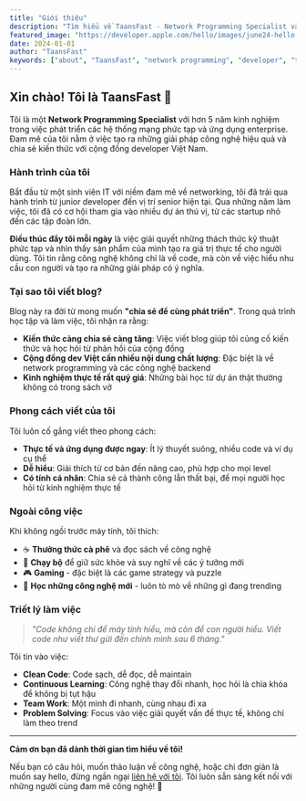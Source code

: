 ```yaml
---
title: "Giới thiệu"
description: "Tìm hiểu về TaansFast - Network Programming Specialist và sứ mệnh chia sẻ kiến thức công nghệ"
featured_image: "https://developer.apple.com/hello/images/june24-hello-hero_2x.jpeg"
date: 2024-01-01
author: "TaansFast"
keywords: ["about", "TaansFast", "network programming", "developer", "tech blogger"]
---
```


## Xin chào! Tôi là TaansFast 👋

Tôi là một **Network Programming Specialist** với hơn 5 năm kinh nghiệm trong việc phát triển các hệ thống mạng phức tạp và ứng dụng enterprise. Đam mê của tôi nằm ở việc tạo ra những giải pháp công nghệ hiệu quả và chia sẻ kiến thức với cộng đồng developer Việt Nam.

### Hành trình của tôi

Bắt đầu từ một sinh viên IT với niềm đam mê về networking, tôi đã trải qua hành trình từ junior developer đến vị trí senior hiện tại. Qua những năm làm việc, tôi đã có cơ hội tham gia vào nhiều dự án thú vị, từ các startup nhỏ đến các tập đoàn lớn.

**Điều thúc đẩy tôi mỗi ngày** là việc giải quyết những thách thức kỹ thuật phức tạp và nhìn thấy sản phẩm của mình tạo ra giá trị thực tế cho người dùng. Tôi tin rằng công nghệ không chỉ là về code, mà còn về việc hiểu nhu cầu con người và tạo ra những giải pháp có ý nghĩa.

### Tại sao tôi viết blog?

Blog này ra đời từ mong muốn **"chia sẻ để cùng phát triển"**. Trong quá trình học tập và làm việc, tôi nhận ra rằng:

- **Kiến thức càng chia sẻ càng tăng**: Việc viết blog giúp tôi củng cố kiến thức và học hỏi từ phản hồi của cộng đồng
- **Cộng đồng dev Việt cần nhiều nội dung chất lượng**: Đặc biệt là về network programming và các công nghệ backend
- **Kinh nghiệm thực tế rất quý giá**: Những bài học từ dự án thật thường không có trong sách vở

### Phong cách viết của tôi

Tôi luôn cố gắng viết theo phong cách:
- **Thực tế và ứng dụng được ngay**: Ít lý thuyết suông, nhiều code và ví dụ cụ thể
- **Dễ hiểu**: Giải thích từ cơ bản đến nâng cao, phù hợp cho mọi level
- **Có tính cá nhân**: Chia sẻ cả thành công lẫn thất bại, để mọi người học hỏi từ kinh nghiệm thực tế

### Ngoài công việc

Khi không ngồi trước máy tính, tôi thích:
- ☕ **Thưởng thức cà phê** và đọc sách về công nghệ
- 🏃 **Chạy bộ** để giữ sức khỏe và suy nghĩ về các ý tưởng mới
- 🎮 **Gaming** - đặc biệt là các game strategy và puzzle
- 🌱 **Học những công nghệ mới** - luôn tò mò về những gì đang trending

### Triết lý làm việc

> *"Code không chỉ để máy tính hiểu, mà còn để con người hiểu. Viết code như viết thư gửi đến chính mình sau 6 tháng."*

Tôi tin vào việc:
- **Clean Code**: Code sạch, dễ đọc, dễ maintain
- **Continuous Learning**: Công nghệ thay đổi nhanh, học hỏi là chìa khóa để không bị tụt hậu
- **Team Work**: Một mình đi nhanh, cùng nhau đi xa
- **Problem Solving**: Focus vào việc giải quyết vấn đề thực tế, không chỉ làm theo trend

---

**Cảm ơn bạn đã dành thời gian tìm hiểu về tôi!** 

Nếu bạn có câu hỏi, muốn thảo luận về công nghệ, hoặc chỉ đơn giản là muốn say hello, đừng ngần ngại [liên hệ với tôi](/contact/). Tôi luôn sẵn sàng kết nối với những người cùng đam mê công nghệ! 🚀
